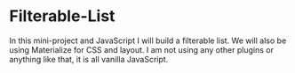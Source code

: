 # Filterable-List

In this mini-project and JavaScript I will build a filterable list. We will also be using Materialize for CSS and layout. I am not using any other plugins or anything like that, it is all vanilla JavaScript.
